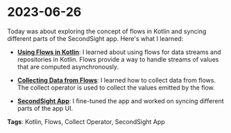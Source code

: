 # 2023-06-26

Today was about exploring the concept of flows in Kotlin and syncing different parts of the SecondSight app. Here's what I learned:

- **[Using Flows in Kotlin](https://developer.android.com/kotlin/flow)**: I learned about using flows for data streams and repositories in Kotlin. Flows provide a way to handle streams of values that are computed asynchronously.

- **[Collecting Data from Flows](https://developer.android.com/kotlin/flow#collect)**: I learned how to collect data from flows. The collect operator is used to collect the values emitted by the flow.

- **[SecondSight App](https://github.com/mjmoshiri/secondsight)**: I fine-tuned the app and worked on syncing different parts of the app UI. 

**Tags**: Kotlin, Flows, Collect Operator, SecondSight App
